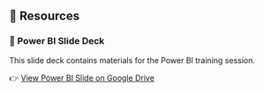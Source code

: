 ## 💼 Resources

### 🔗 Power BI Slide Deck
This slide deck contains materials for the Power BI training session.

👉 [View Power BI Slide on Google Drive](https://drive.google.com/file/d/1U4mki1mQTCjnn5v_MfQrV3ZaxGiYzK_s/view?usp=drive_link)
